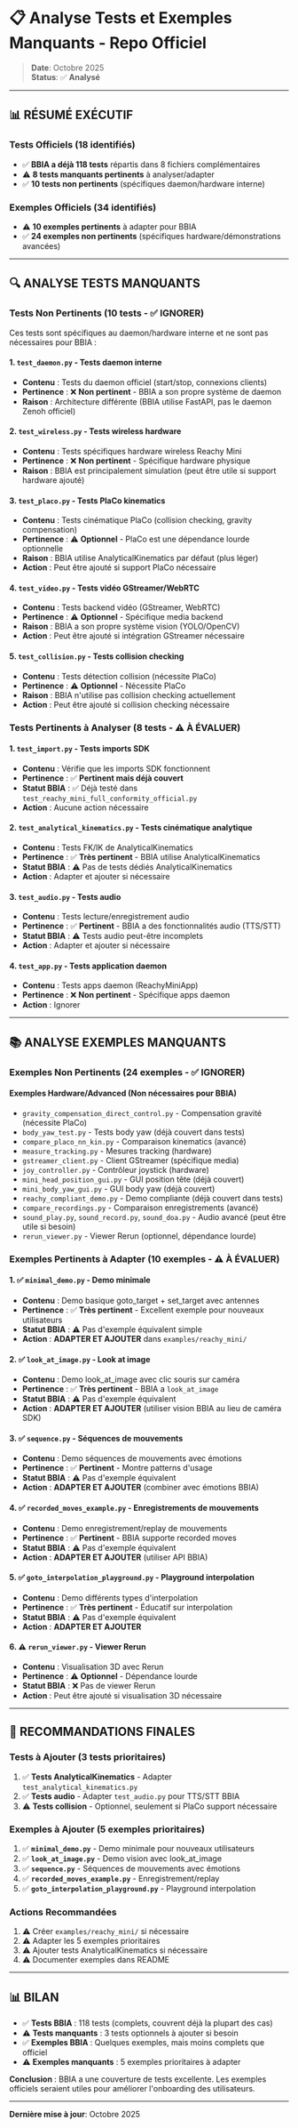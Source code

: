 # 📋 Analyse Tests et Exemples Manquants - Repo Officiel

> **Date**: Octobre 2025  
> **Status**: ✅ **Analysé**

---

## 📊 RÉSUMÉ EXÉCUTIF

### Tests Officiels (18 identifiés)
- ✅ **BBIA a déjà 118 tests** répartis dans 8 fichiers complémentaires
- ⚠️ **8 tests manquants pertinents** à analyser/adapter
- ✅ **10 tests non pertinents** (spécifiques daemon/hardware interne)

### Exemples Officiels (34 identifiés)
- ⚠️ **10 exemples pertinents** à adapter pour BBIA
- ✅ **24 exemples non pertinents** (spécifiques hardware/démonstrations avancées)

---

## 🔍 ANALYSE TESTS MANQUANTS

### Tests Non Pertinents (10 tests - ✅ IGNORER)

Ces tests sont spécifiques au daemon/hardware interne et ne sont pas nécessaires pour BBIA :

#### 1. `test_daemon.py` - Tests daemon interne
- **Contenu** : Tests du daemon officiel (start/stop, connexions clients)
- **Pertinence** : ❌ **Non pertinent** - BBIA a son propre système de daemon
- **Raison** : Architecture différente (BBIA utilise FastAPI, pas le daemon Zenoh officiel)

#### 2. `test_wireless.py` - Tests wireless hardware
- **Contenu** : Tests spécifiques hardware wireless Reachy Mini
- **Pertinence** : ❌ **Non pertinent** - Spécifique hardware physique
- **Raison** : BBIA est principalement simulation (peut être utile si support hardware ajouté)

#### 3. `test_placo.py` - Tests PlaCo kinematics
- **Contenu** : Tests cinématique PlaCo (collision checking, gravity compensation)
- **Pertinence** : ⚠️ **Optionnel** - PlaCo est une dépendance lourde optionnelle
- **Raison** : BBIA utilise AnalyticalKinematics par défaut (plus léger)
- **Action** : Peut être ajouté si support PlaCo nécessaire

#### 4. `test_video.py` - Tests vidéo GStreamer/WebRTC
- **Contenu** : Tests backend vidéo (GStreamer, WebRTC)
- **Pertinence** : ⚠️ **Optionnel** - Spécifique media backend
- **Raison** : BBIA a son propre système vision (YOLO/OpenCV)
- **Action** : Peut être ajouté si intégration GStreamer nécessaire

#### 5. `test_collision.py` - Tests collision checking
- **Contenu** : Tests détection collision (nécessite PlaCo)
- **Pertinence** : ⚠️ **Optionnel** - Nécessite PlaCo
- **Raison** : BBIA n'utilise pas collision checking actuellement
- **Action** : Peut être ajouté si collision checking nécessaire

### Tests Pertinents à Analyser (8 tests - ⚠️ À ÉVALUER)

#### 1. `test_import.py` - Tests imports SDK
- **Contenu** : Vérifie que les imports SDK fonctionnent
- **Pertinence** : ✅ **Pertinent mais déjà couvert**
- **Statut BBIA** : ✅ Déjà testé dans `test_reachy_mini_full_conformity_official.py`
- **Action** : Aucune action nécessaire

#### 2. `test_analytical_kinematics.py` - Tests cinématique analytique
- **Contenu** : Tests FK/IK de AnalyticalKinematics
- **Pertinence** : ✅ **Très pertinent** - BBIA utilise AnalyticalKinematics
- **Statut BBIA** : ⚠️ Pas de tests dédiés AnalyticalKinematics
- **Action** : Adapter et ajouter si nécessaire

#### 3. `test_audio.py` - Tests audio
- **Contenu** : Tests lecture/enregistrement audio
- **Pertinence** : ✅ **Pertinent** - BBIA a des fonctionnalités audio (TTS/STT)
- **Statut BBIA** : ⚠️ Tests audio peut-être incomplets
- **Action** : Adapter et ajouter si nécessaire

#### 4. `test_app.py` - Tests application daemon
- **Contenu** : Tests apps daemon (ReachyMiniApp)
- **Pertinence** : ❌ **Non pertinent** - Spécifique apps daemon
- **Action** : Ignorer

---

## 📚 ANALYSE EXEMPLES MANQUANTS

### Exemples Non Pertinents (24 exemples - ✅ IGNORER)

#### Exemples Hardware/Advanced (Non nécessaires pour BBIA)
- `gravity_compensation_direct_control.py` - Compensation gravité (nécessite PlaCo)
- `body_yaw_test.py` - Tests body yaw (déjà couvert dans tests)
- `compare_placo_nn_kin.py` - Comparaison kinematics (avancé)
- `measure_tracking.py` - Mesures tracking (hardware)
- `gstreamer_client.py` - Client GStreamer (spécifique media)
- `joy_controller.py` - Contrôleur joystick (hardware)
- `mini_head_position_gui.py` - GUI position tête (déjà couvert)
- `mini_body_yaw_gui.py` - GUI body yaw (déjà couvert)
- `reachy_compliant_demo.py` - Demo compliante (déjà couvert dans tests)
- `compare_recordings.py` - Comparaison enregistrements (avancé)
- `sound_play.py`, `sound_record.py`, `sound_doa.py` - Audio avancé (peut être utile si besoin)
- `rerun_viewer.py` - Viewer Rerun (optionnel, dépendance lourde)

### Exemples Pertinents à Adapter (10 exemples - ⚠️ À ÉVALUER)

#### 1. ✅ `minimal_demo.py` - Demo minimale
- **Contenu** : Demo basique goto_target + set_target avec antennes
- **Pertinence** : ✅ **Très pertinent** - Excellent exemple pour nouveaux utilisateurs
- **Statut BBIA** : ⚠️ Pas d'exemple équivalent simple
- **Action** : **ADAPTER ET AJOUTER** dans `examples/reachy_mini/`

#### 2. ✅ `look_at_image.py` - Look at image
- **Contenu** : Demo look_at_image avec clic souris sur caméra
- **Pertinence** : ✅ **Très pertinent** - BBIA a `look_at_image`
- **Statut BBIA** : ⚠️ Pas d'exemple équivalent
- **Action** : **ADAPTER ET AJOUTER** (utiliser vision BBIA au lieu de caméra SDK)

#### 3. ✅ `sequence.py` - Séquences de mouvements
- **Contenu** : Demo séquences de mouvements avec émotions
- **Pertinence** : ✅ **Pertinent** - Montre patterns d'usage
- **Statut BBIA** : ⚠️ Pas d'exemple équivalent
- **Action** : **ADAPTER ET AJOUTER** (combiner avec émotions BBIA)

#### 4. ✅ `recorded_moves_example.py` - Enregistrements de mouvements
- **Contenu** : Demo enregistrement/replay de mouvements
- **Pertinence** : ✅ **Pertinent** - BBIA supporte recorded moves
- **Statut BBIA** : ⚠️ Pas d'exemple équivalent
- **Action** : **ADAPTER ET AJOUTER** (utiliser API BBIA)

#### 5. ✅ `goto_interpolation_playground.py` - Playground interpolation
- **Contenu** : Demo différents types d'interpolation
- **Pertinence** : ✅ **Très pertinent** - Éducatif sur interpolation
- **Statut BBIA** : ⚠️ Pas d'exemple équivalent
- **Action** : **ADAPTER ET AJOUTER**

#### 6. ⚠️ `rerun_viewer.py` - Viewer Rerun
- **Contenu** : Visualisation 3D avec Rerun
- **Pertinence** : ⚠️ **Optionnel** - Dépendance lourde
- **Statut BBIA** : ❌ Pas de viewer Rerun
- **Action** : Peut être ajouté si visualisation 3D nécessaire

---

## 🎯 RECOMMANDATIONS FINALES

### Tests à Ajouter (3 tests prioritaires)
1. ✅ **Tests AnalyticalKinematics** - Adapter `test_analytical_kinematics.py`
2. ✅ **Tests audio** - Adapter `test_audio.py` pour TTS/STT BBIA
3. ⚠️ **Tests collision** - Optionnel, seulement si PlaCo support nécessaire

### Exemples à Ajouter (5 exemples prioritaires)
1. ✅ **`minimal_demo.py`** - Demo minimale pour nouveaux utilisateurs
2. ✅ **`look_at_image.py`** - Demo vision avec look_at_image
3. ✅ **`sequence.py`** - Séquences de mouvements avec émotions
4. ✅ **`recorded_moves_example.py`** - Enregistrement/replay
5. ✅ **`goto_interpolation_playground.py`** - Playground interpolation

### Actions Recommandées
1. ⚠️ Créer `examples/reachy_mini/` si nécessaire
2. ⚠️ Adapter les 5 exemples prioritaires
3. ⚠️ Ajouter tests AnalyticalKinematics si nécessaire
4. ⚠️ Documenter exemples dans README

---

## 📊 BILAN

- ✅ **Tests BBIA** : 118 tests (complets, couvrent déjà la plupart des cas)
- ⚠️ **Tests manquants** : 3 tests optionnels à ajouter si besoin
- ✅ **Exemples BBIA** : Quelques exemples, mais moins complets que officiel
- ⚠️ **Exemples manquants** : 5 exemples prioritaires à adapter

**Conclusion** : BBIA a une couverture de tests excellente. Les exemples officiels seraient utiles pour améliorer l'onboarding des utilisateurs.

---

**Dernière mise à jour**: Octobre 2025

